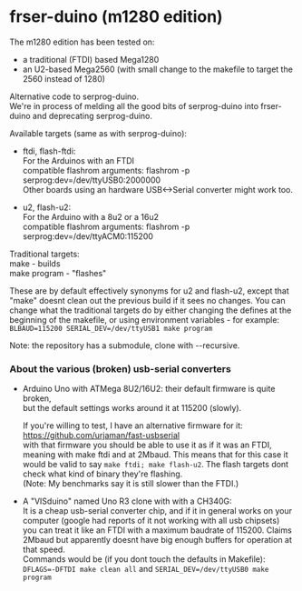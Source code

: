 frser-duino (m1280 edition)
===========

The m1280 edition has been tested on:
- a traditional (FTDI) based Mega1280 
- an U2-based Mega2560 (with small change to the makefile to target the 2560 instead of 1280)

Alternative code to serprog-duino.  
We're in process of melding all the good bits of
serprog-duino into frser-duino and deprecating serprog-duino.

Available targets (same as with serprog-duino):

* ftdi, flash-ftdi:  
	For the Arduinos with an FTDI  
	compatible flashrom arguments: flashrom -p serprog:dev=/dev/ttyUSB0:2000000  
	Other boards using an hardware USB<->Serial converter might work too.

* u2, flash-u2:  
	For the Arduino with a 8u2 or a 16u2  
	compatible flashrom arguments: flashrom -p serprog:dev=/dev/ttyACM0:115200  

Traditional targets:  
make - builds  
make program - "flashes"  

These are by default effectively synonyms for u2 and flash-u2,
except that "make" doesnt clean out the previous build if it sees no changes.
You can change what the traditional targets do by either changing the defines
at the beginning of the makefile, or using environment variables - for example:  
`BLBAUD=115200 SERIAL_DEV=/dev/ttyUSB1 make program`


Note: the repository has a submodule, clone with --recursive.


### About the various (broken) usb-serial converters

- Arduino Uno with ATMega 8U2/16U2: their default firmware is quite broken,  
	but the default settings works around it at 115200 (slowly).

	If you're willing to test, I have an alternative firmware for it:  
	https://github.com/urjaman/fast-usbserial  
	with that firmware you should be able to use it as if it was an FTDI,
	meaning with make ftdi and at 2Mbaud. This means that for this case
	it would be valid to say `make ftdi; make flash-u2`. The flash targets
	dont check what kind of binary they're flashing.  
	(Note: My benchmarks say it is still slower than the FTDI.)


- A "VISduino" named Uno R3 clone with with a CH340G:  
	It is a cheap usb-serial converter chip, and if it
	in general works on your computer (google had reports of it not
	working with all usb chipsets) you can treat it like an FTDI
	with a maximum baudrate of 115200. Claims 2Mbaud but apparently
	doesnt have big enough buffers for operation at that speed.  
	Commands would be (if you dont touch the defaults in Makefile):  
	`DFLAGS=-DFTDI make clean all` and `SERIAL_DEV=/dev/ttyUSB0 make program`
